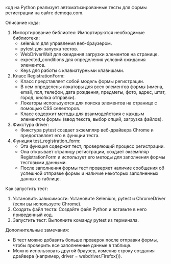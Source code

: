 код на Python реализует автоматизированные тесты для формы регистрации на сайте demoqa.com. 

Описание кода:

1. Импортирование библиотек: Импортируются необходимые библиотеки:
    - selenium для управления веб-браузером.
    - pytest для запуска тестов.
    - WebDriverWait для ожидания загрузки элементов на странице.
    - expected_conditions для определения условий ожидания элементов.
    - Keys для работы с клавиатурными клавишами.
2. Класс RegistrationForm: 
    - Класс представляет собой модель формы регистрации.
    - В нем определены локаторы для всех элементов формы (имена, email, пол, телефон, дата рождения, предметы, фото, адрес, штат, город, кнопка отправки). 
    - Локаторы используются для поиска элементов на странице с помощью CSS селекторов.
    - Класс содержит методы для взаимодействия с каждым элементом формы (ввод текста, выбор опций, загрузка файлов).
3. Фикстура driver:
    - Фикстура pytest создает экземпляр веб-драйвера Chrome и предоставляет его в функции теста. 
4. Функция test_registration_form:
    - Эта функция содержит тест, проверяющий процесс регистрации.
    - Она открывает страницу регистрации, создает экземпляр RegistrationForm и использует его методы для заполнения формы тестовыми данными.
    - После заполнения формы тест проверяет наличие сообщения об успешной отправке формы и наличие некоторых заполненных данных в таблице. 

Как запустить тест:

1. Установить зависимости: Установите Selenium, pytest и ChromeDriver (если вы используете Chrome).
2. Создать файл теста: Создайте файл Python и вставьте в него приведенный код.
3. Запустить тест: Выполните команду pytest из терминала.

Дополнительные замечания:

- В тест можно добавить больше проверок после отправки формы, чтобы проверить все заполненные данные в таблице.
- Можно использовать другой браузер, изменив строку создания драйвера (например, driver = webdriver.Firefox()).
